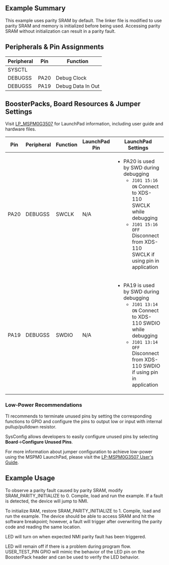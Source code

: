 ## Example Summary
This example uses parity SRAM by default.
The linker file is modified to use parity SRAM and memory is initialized before being used.
Accessing parity SRAM without initialization can result in a parity fault.

## Peripherals & Pin Assignments

| Peripheral | Pin | Function |
| --- | --- | --- |
| SYSCTL |  |  |
| DEBUGSS | PA20 | Debug Clock |
| DEBUGSS | PA19 | Debug Data In Out |

## BoosterPacks, Board Resources & Jumper Settings

Visit [LP_MSPM0G3507](https://www.ti.com/tool/LP-MSPM0G3507) for LaunchPad information, including user guide and hardware files.

| Pin | Peripheral | Function | LaunchPad Pin | LaunchPad Settings |
| --- | --- | --- | --- | --- |
| PA20 | DEBUGSS | SWCLK | N/A | <ul><li>PA20 is used by SWD during debugging<br><ul><li>`J101 15:16 ON` Connect to XDS-110 SWCLK while debugging<br><li>`J101 15:16 OFF` Disconnect from XDS-110 SWCLK if using pin in application</ul></ul> |
| PA19 | DEBUGSS | SWDIO | N/A | <ul><li>PA19 is used by SWD during debugging<br><ul><li>`J101 13:14 ON` Connect to XDS-110 SWDIO while debugging<br><li>`J101 13:14 OFF` Disconnect from XDS-110 SWDIO if using pin in application</ul></ul> |

### Low-Power Recommendations
TI recommends to terminate unused pins by setting the corresponding functions to
GPIO and configure the pins to output low or input with internal
pullup/pulldown resistor.

SysConfig allows developers to easily configure unused pins by selecting **Board**→**Configure Unused Pins**.

For more information about jumper configuration to achieve low-power using the
MSPM0 LaunchPad, please visit the [LP-MSPM0G3507 User's Guide](https://www.ti.com/lit/slau873).

## Example Usage
To observe a parity fault caused by parity SRAM, modify SRAM_PARITY_INITIALIZE to 0.
Compile, load and run the example.
If a fault is detected, the device will jump to NMI.

To initialize RAM, restore SRAM_PARITY_INITIALIZE to 1.
Compile, load and run the example.
The device should be able to access SRAM and hit the software breakpoint;
however, a fault will trigger after overwriting the parity code and reading the
same location.

LED will turn on when expected NMI parity fault has been triggered.

LED will remain off if there is a problem during program flow.
USER_TEST_PIN GPIO will mimic the behavior of the LED pin on the BoosterPack
header and can be used to verify the LED behavior.
